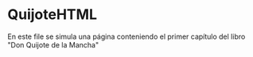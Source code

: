 # QuijoteHTML
En este file se simula una página conteniendo el primer capítulo del libro "Don Quijote de la Mancha"

